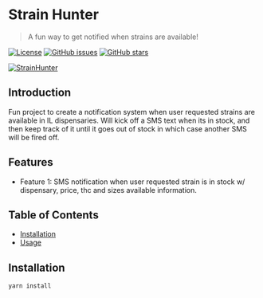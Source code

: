 # Strain Hunter

> A fun way to get notified when strains are available!

[![License](https://img.shields.io/badge/license-MIT-green.svg)](LICENSE) [![GitHub issues](https://img.shields.io/github/issues/yourusername/yourrepository.svg)](https://github.com/yourusername/yourrepository/issues) [![GitHub stars](https://img.shields.io/github/stars/yourusername/yourrepository.svg)](https://github.com/yourusername/yourrepository/stargazers)

[![StrainHunter](https://www.cannabisbarcelona.com/wp-content/uploads/2017/02/IMG_1326.jpg)](https://strainhunter.io)

## Introduction

Fun project to create a notification system when user requested strains are available in IL dispensaries. Will kick off a SMS text when its in stock, and then keep track of it until it goes out of stock in which case another SMS will be fired off.

## Features

- Feature 1: SMS notification when user requested strain is in stock w/ dispensary, price, thc and sizes available information.

## Table of Contents

- [Installation](#installation)
- [Usage](#usage)

## Installation

```bash
yarn install
